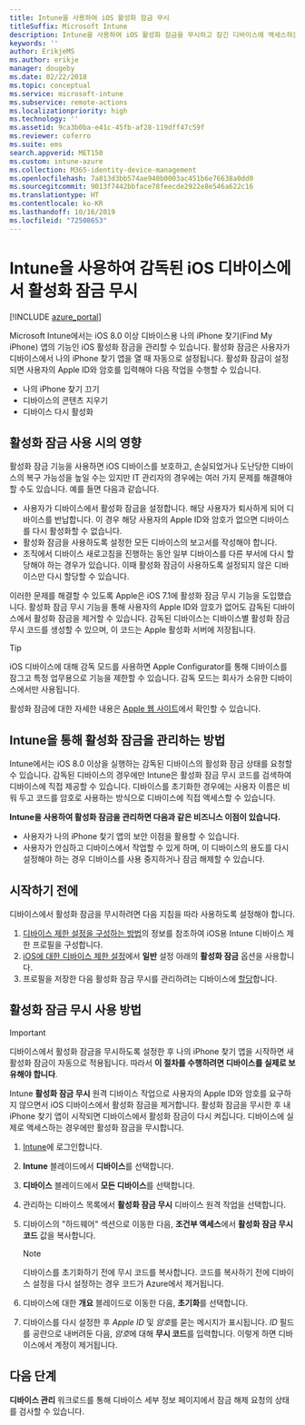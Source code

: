 ```yaml
---
title: Intune을 사용하여 iOS 활성화 잠금 무시
titleSuffix: Microsoft Intune
description: Intune을 사용하여 iOS 활성화 잠금을 무시하고 잠긴 디바이스에 액세스하는 방법을 알아봅니다.
keywords: ''
author: ErikjeMS
ms.author: erikje
manager: dougeby
ms.date: 02/22/2018
ms.topic: conceptual
ms.service: microsoft-intune
ms.subservice: remote-actions
ms.localizationpriority: high
ms.technology: ''
ms.assetid: 9ca3b0ba-e41c-45fb-af28-119dff47c59f
ms.reviewer: coferro
ms.suite: ems
search.appverid: MET150
ms.custom: intune-azure
ms.collection: M365-identity-device-management
ms.openlocfilehash: 7a813d3bb574ae940b0003ac451b6e76638a0dd0
ms.sourcegitcommit: 9013f7442bbface78feecde2922e8e546a622c16
ms.translationtype: HT
ms.contentlocale: ko-KR
ms.lasthandoff: 10/16/2019
ms.locfileid: "72508653"
---
```

# <a name="bypass-activation-lock-on-supervised-ios-devices-with-intune"></a>Intune을 사용하여 감독된 iOS 디바이스에서 활성화 잠금 무시


[!INCLUDE [azure_portal](../includes/azure_portal.md)]

Microsoft Intune에서는 iOS 8.0 이상 디바이스용 나의 iPhone 찾기(Find My iPhone) 앱의 기능인 iOS 활성화 잠금을 관리할 수 있습니다. 활성화 잠금은 사용자가 디바이스에서 나의 iPhone 찾기 앱을 열 때 자동으로 설정됩니다. 활성화 잠금이 설정되면 사용자의 Apple ID와 암호를 입력해야 다음 작업을 수행할 수 있습니다.

- 나의 iPhone 찾기 끄기
- 디바이스의 콘텐츠 지우기
- 디바이스 다시 활성화

## <a name="how-activation-lock-affects-you"></a>활성화 잠금 사용 시의 영향

활성화 잠금 기능을 사용하면 iOS 디바이스를 보호하고, 손실되었거나 도난당한 디바이스의 복구 가능성을 높일 수는 있지만 IT 관리자의 경우에는 여러 가지 문제를 해결해야 할 수도 있습니다. 예를 들면 다음과 같습니다.

- 사용자가 디바이스에서 활성화 잠금을 설정합니다. 해당 사용자가 퇴사하게 되어 디바이스를 반납합니다. 이 경우 해당 사용자의 Apple ID와 암호가 없으면 디바이스를 다시 활성화할 수 없습니다.
- 활성화 잠금을 사용하도록 설정한 모든 디바이스의 보고서를 작성해야 합니다.
- 조직에서 디바이스 새로고침을 진행하는 동안 일부 디바이스를 다른 부서에 다시 할당해야 하는 경우가 있습니다. 이때 활성화 잠금이 사용하도록 설정되지 않은 디바이스만 다시 할당할 수 있습니다.

이러한 문제를 해결할 수 있도록 Apple은 iOS 7.1에 활성화 잠금 무시 기능을 도입했습니다. 활성화 잠금 무시 기능을 통해 사용자의 Apple ID와 암호가 없어도 감독된 디바이스에서 활성화 잠금을 제거할 수 있습니다. 감독된 디바이스는 디바이스별 활성화 잠금 무시 코드를 생성할 수 있으며, 이 코드는 Apple 활성화 서버에 저장됩니다.

>[!TIP]
>iOS 디바이스에 대해 감독 모드를 사용하면 Apple Configurator를 통해 디바이스를 잠그고 특정 업무용으로 기능을 제한할 수 있습니다. 감독 모드는 회사가 소유한 디바이스에서만 사용됩니다.

활성화 잠금에 대한 자세한 내용은 [Apple 웹 사이트](https://support.apple.com/HT201365)에서 확인할 수 있습니다.

## <a name="how-intune-helps-you-manage-activation-lock"></a>Intune을 통해 활성화 잠금을 관리하는 방법
Intune에서는 iOS 8.0 이상을 실행하는 감독된 디바이스의 활성화 잠금 상태를 요청할 수 있습니다. 감독된 디바이스의 경우에만 Intune은 활성화 잠금 무시 코드를 검색하여 디바이스에 직접 제공할 수 있습니다. 디바이스를 초기화한 경우에는 사용자 이름은 비워 두고 코드를 암호로 사용하는 방식으로 디바이스에 직접 액세스할 수 있습니다.

**Intune을 사용하여 활성화 잠금을 관리하면 다음과 같은 비즈니스 이점이 있습니다.**

- 사용자가 나의 iPhone 찾기 앱의 보안 이점을 활용할 수 있습니다.
- 사용자가 안심하고 디바이스에서 작업할 수 있게 하며, 이 디바이스의 용도를 다시 설정해야 하는 경우 디바이스를 사용 중지하거나 잠금 해제할 수 있습니다.

## <a name="before-you-start"></a>시작하기 전에
디바이스에서 활성화 잠금을 무시하려면 다음 지침을 따라 사용하도록 설정해야 합니다.

1. [디바이스 제한 설정을 구성하는 방법](/intune-azure/configure-devices/how-to-configure-device-restrictions)의 정보를 참조하여 iOS용 Intune 디바이스 제한 프로필을 구성합니다.
2. [iOS에 대한 디바이스 제한 설정](../configuration/device-restrictions-ios.md)에서 **일반** 설정 아래의 **활성화 잠금** 옵션을 사용합니다.
3. 프로필을 저장한 다음 활성화 잠금 무시를 관리하려는 디바이스에 [할당](../configuration/device-profile-assign.md)합니다.


## <a name="how-to-use-activation-lock-bypass"></a>활성화 잠금 무시 사용 방법

>[!IMPORTANT]
>디바이스에서 활성화 잠금을 무시하도록 설정한 후 나의 iPhone 찾기 앱을 시작하면 새 활성화 잠금이 자동으로 적용됩니다. 따라서 **이 절차를 수행하려면 디바이스를 실제로 보유해야 합니다**.

Intune **활성화 잠금 무시** 원격 디바이스 작업으로 사용자의 Apple ID와 암호를 요구하지 않으면서 iOS 디바이스에서 활성화 잠금을 제거합니다. 활성화 잠금을 무시한 후 내 iPhone 찾기 앱이 시작되면 디바이스에서 활성화 잠금이 다시 켜집니다. 디바이스에 실제로 액세스하는 경우에만 활성화 잠금을 무시합니다.

1. [Intune](https://go.microsoft.com/fwlink/?linkid=2090973)에 로그인합니다.
3. **Intune** 블레이드에서 **디바이스**를 선택합니다.
4. **디바이스** 블레이드에서 **모든 디바이스**를 선택합니다.
5. 관리하는 디바이스 목록에서 **활성화 잠금 무시** 디바이스 원격 작업을 선택합니다.
6. 디바이스의 "하드웨어" 섹션으로 이동한 다음, **조건부 액세스**에서 **활성화 잠금 무시 코드** 값을 복사합니다.

    >[!NOTE]
    >디바이스를 초기화하기 전에 무시 코드를 복사합니다. 코드를 복사하기 전에 디바이스 설정을 다시 설정하는 경우 코드가 Azure에서 제거됩니다.

7. 디바이스에 대한 **개요** 블레이드로 이동한 다음, **초기화**를 선택합니다.
8. 디바이스를 다시 설정한 후 *Apple ID* 및 *암호*를 묻는 메시지가 표시됩니다. *ID* 필드를 공란으로 내버려둔 다음, *암호*에 대해 **무시 코드**를 입력합니다. 이렇게 하면 디바이스에서 계정이 제거됩니다. 


## <a name="next-steps"></a>다음 단계

**디바이스 관리** 워크로드를 통해 디바이스 세부 정보 페이지에서 잠금 해제 요청의 상태를 검사할 수 있습니다.
